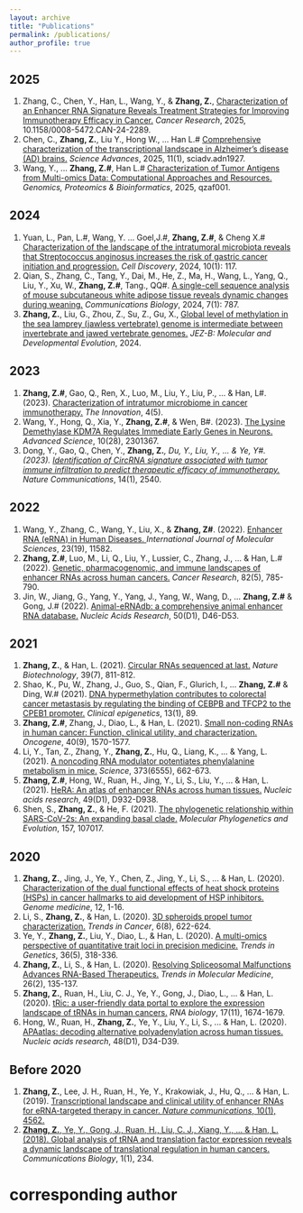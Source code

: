 ```yaml
---
layout: archive
title: "Publications"
permalink: /publications/
author_profile: true
---
```

## 2025 ##
1. Zhang, C., Chen, Y., Han, L., Wang, Y., & **Zhang, Z.**, <a href="[https://www.science.org/doi/10.1126/sciadv.adn1927](https://aacrjournals.org/cancerres/article-abstract/doi/10.1158/0008-5472.CAN-24-2289/751394/Characterization-of-an-Enhancer-RNA-Signature?redirectedFrom=fulltext)">Characterization of an Enhancer RNA Signature Reveals Treatment Strategies for Improving Immunotherapy Efficacy in Cancer.</a> *Cancer Research*, 2025, 10.1158/0008-5472.CAN-24-2289.
2. Chen, C., **Zhang, Z.**, Liu Y., Hong W.,  ... Han L.# <a href="https://www.science.org/doi/10.1126/sciadv.adn1927">Comprehensive characterization of the transcriptional landscape in Alzheimer’s disease (AD) brains.</a> *Science Advances*, 2025, 11(1), sciadv.adn1927.
3. Wang, Y., ... **Zhang, Z.#**,  Han L.# <a href="https://doi.org/10.1093/gpbjnl/qzaf001">Characterization of Tumor Antigens from Multi-omics Data: Computational Approaches and Resources.</a> *Genomics, Proteomics & Bioinformatics*, 2025, qzaf001.

## 2024 ##
1. Yuan, L., Pan, L.#, Wang, Y. ... Goel,J.#,  **Zhang, Z.#**, & Cheng X.# <a href="https://doi.org/10.1038/s41421-024-00746-0">Characterization of the landscape of the intratumoral microbiota reveals that Streptococcus anginosus increases the risk of gastric cancer initiation and progression.</a> *Cell Discovery*, 2024, 10(1): 117.
2. Qian, S., Zhang, C., Tang, Y., Dai, M., He, Z., Ma, H., Wang, L., Yang, Q., Liu, Y., Xu, W., **Zhang, Z.#**, Tang., QQ#. <a href="https://www.nature.com/articles/s42003-024-06448-3">A single-cell sequence analysis of mouse subcutaneous white adipose tissue reveals dynamic changes during weaning.</a> *Communications Biology*, 2024, 7(1): 787.
3. **Zhang, Z.**, Liu, G., Zhou, Z., Su, Z., Gu, X., <a href="https://doi.org/10.1002/jez.b.23250">Global level of methylation in the sea lamprey (jawless vertebrate) genome is intermediate between invertebrate and jawed vertebrate genomes.</a> *JEZ-B: Molecular and Developmental Evolution*, 2024. 

## 2023 ##
1. **Zhang, Z.#**, Gao, Q., Ren, X., Luo, M., Liu, Y., Liu, P., ... & Han, L#. (2023). <a href="https://www.cell.com/the-innovation/fulltext/S2666-6758(23)00110-8">Characterization of intratumor microbiome in cancer immunotherapy.</a>  *The Innovation*, 4(5).
2. Wang, Y., Hong, Q., Xia, Y., **Zhang, Z.#**, & Wen, B#. (2023). <a href="https://doi.org/10.1002/advs.202301367">The Lysine Demethylase KDM7A Regulates Immediate Early Genes in Neurons. </a> *Advanced Science*, 10(28), 2301367.
3. Dong, Y., Gao, Q., Chen, Y., **Zhang, Z.***, Du, Y., Liu, Y., ... & Ye, Y#. (2023). <a href="https://www.nature.com/articles/s41467-023-38232-y">Identification of CircRNA signature associated with tumor immune infiltration to predict therapeutic efficacy of immunotherapy.</a> Nature Communications*, 14(1), 2540.

## 2022 ##
1. Wang, Y., Zhang, C., Wang, Y., Liu, X., & **Zhang, Z#**. (2022). <a href="https://www.mdpi.com/1422-0067/23/19/11582">Enhancer RNA (eRNA) in Human Diseases. </a> *International Journal of Molecular Sciences*, 23(19), 11582.
2. **Zhang, Z.#**, Luo, M., Li, Q., Liu, Y., Lussier, C., Zhang, J., ... & Han, L.# (2022). <a href="https://aacrjournals.org/cancerres/article/82/5/785/681770/Genetic-Pharmacogenomic-and-Immune-Landscapes-of">Genetic, pharmacogenomic, and immune landscapes of enhancer RNAs across human cancers.</a> *Cancer Research*, 82(5), 785-790.
3. Jin, W., Jiang, G., Yang, Y., Yang, J., Yang, W., Wang, D., ... **Zhang, Z.#** & Gong, J.# (2022). <a href="https://academic.oup.com/nar/article/50/D1/D46/6374163">Animal-eRNAdb: a comprehensive animal enhancer RNA database.</a> *Nucleic Acids Research*, 50(D1), D46-D53.

## 2021 ##
1. **Zhang, Z.**, & Han, L. (2021). <a href="https://www.nature.com/articles/s41587-021-00916-5">Circular RNAs sequenced at last.</a> *Nature Biotechnology*, 39(7), 811-812.
2. Shao, K., Pu, W., Zhang, J., Guo, S., Qian, F., Glurich, I., ... **Zhang, Z.#** & Ding, W.# (2021). <a href="https://link.springer.com/article/10.1186/s13148-021-01071-z">DNA hypermethylation contributes to colorectal cancer metastasis by regulating the binding of CEBPB and TFCP2 to the CPEB1 promoter.</a> *Clinical epigenetics*, 13(1), 89.
3. **Zhang, Z.#**, Zhang, J., Diao, L., & Han, L. (2021). <a href="https://www.nature.com/articles/s41388-020-01630-3">Small non-coding RNAs in human cancer: Function, clinical utility, and characterization.</a> *Oncogene*, 40(9), 1570-1577.
4. Li, Y., Tan, Z., Zhang, Y., **Zhang, Z.**, Hu, Q., Liang, K., ... & Yang, L. (2021). <a href="https://www.science.org/doi/full/10.1126/science.aba4991">A noncoding RNA modulator potentiates phenylalanine metabolism in mice.</a> *Science*, 373(6555), 662-673.
5. **Zhang, Z.#**, Hong, W., Ruan, H., Jing, Y., Li, S., Liu, Y., ... & Han, L. (2021). <a href="https://academic.oup.com/nar/article/49/D1/D932/5943192">HeRA: An atlas of enhancer RNAs across human tissues.</a> *Nucleic acids research*, 49(D1), D932-D938.
6. Shen, S., **Zhang, Z.**, & He, F. (2021). <a href="https://www.sciencedirect.com/science/article/pii/S105579032030289X">The phylogenetic relationship within SARS-CoV-2s: An expanding basal clade.</a> *Molecular Phylogenetics and Evolution*, 157, 107017.

## 2020 ##
1. **Zhang, Z.**, Jing, J., Ye, Y., Chen, Z., Jing, Y., Li, S., ... & Han, L. (2020). <a href="https://link.springer.com/article/10.1186/s13073-020-00795-6">Characterization of the dual functional effects of heat shock proteins (HSPs) in cancer hallmarks to aid development of HSP inhibitors.</a> *Genome medicine*, 12, 1-16.
2. Li, S., **Zhang, Z.**, & Han, L. (2020). <a href="https://www.cell.com/trends/cancer/fulltext/S2405-8033(20)30157-6">3D spheroids propel tumor characterization.</a> *Trends in Cancer*, 6(8), 622-624.
3. Ye, Y., **Zhang, Z.**, Liu, Y., Diao, L., & Han, L. (2020). <a href="https://www.cell.com/trends/genetics/fulltext/S0168-9525(20)30025-1">A multi-omics perspective of quantitative trait loci in precision medicine.</a> *Trends in Genetics*, 36(5), 318-336.
4. **Zhang, Z.**, Li, S., & Han, L. (2020). <a href="https://www.cell.com/trends/molecular-medicine/fulltext/S1471-4914(19)30301-6">Resolving Spliceosomal Malfunctions Advances RNA-Based Therapeutics.</a> *Trends in Molecular Medicine*, 26(2), 135-137.
5. **Zhang, Z.**, Ruan, H., Liu, C. J., Ye, Y., Gong, J., Diao, L., ... & Han, L. (2020). <a href="https://www.tandfonline.com/doi/full/10.1080/15476286.2019.1657744">tRic: a user-friendly data portal to explore the expression landscape of tRNAs in human cancers.</a> *RNA biology*, 17(11), 1674-1679.
6. Hong, W., Ruan, H., **Zhang, Z.**, Ye, Y., Liu, Y., Li, S., ... & Han, L. (2020). <a href="https://academic.oup.com/nar/article/48/D1/D34/5581730">APAatlas: decoding alternative polyadenylation across human tissues.</a> *Nucleic acids research*, 48(D1), D34-D39.

## Before 2020 ##
1. **Zhang, Z.**, Lee, J. H., Ruan, H., Ye, Y., Krakowiak, J., Hu, Q., ... & Han, L. (2019). <a href="https://www.nature.com/articles/s41467-019-12543-5">Transcriptional landscape and clinical utility of enhancer RNAs for eRNA-targeted therapy in cancer. *Nature communications*, 10(1), 4562.
2. **Zhang, Z.**, Ye, Y., Gong, J., Ruan, H., Liu, C. J., Xiang, Y., ... & Han, L. (2018). <a href="https://www.nature.com/articles/s42003-018-0239-8">Global analysis of tRNA and translation factor expression reveals a dynamic landscape of translational regulation in human cancers.</a> *Communications Biology*, 1(1), 234.

# corresponding author

